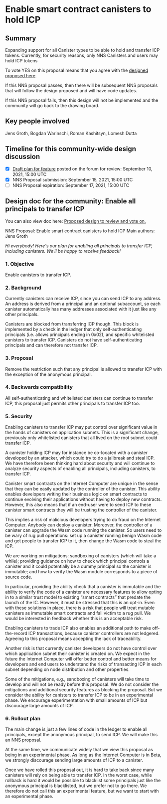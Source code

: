 # **Enable smart contract canisters to hold ICP**

## **Summary**

Expanding support for all Canister types to be able to hold and transfer ICP tokens. Currently, for security reasons, only NNS Canisters and users may hold ICP tokens

To vote YES on this proposal means that you agree with the [designed proposed here](https://forum.dfinity.org/t/enable-canisters-to-hold-icp/6153/29?u=diegop).

If this NNS proposal passes, then there will be subsequent NNS proposals that will follow the design proposed and will have code updates.

If this NNS proposal fails, then this design will not be implemented and the community will go back to the drawing board.

## **Key people involved**

Jens Groth, Bogdan Warinschi, Roman Kashitsyn, Lomesh Dutta

## **Timeline for this community-wide design discussion**

- [x] [Draft plan for feature](https://forum.dfinity.org/t/enable-canisters-to-hold-icp/6153/29?u=diegop) posted on the forum for review: September 10, 2021, 15:00 UTC 
- [x] NNS Proposal submission:  September 15, 2021, 15:00 UTC 
- [ ] NNS Proposal expiration:  September 17, 2021, 15:00 UTC 

## **Design doc for the community: Enable all principals to transfer ICP**

You can also view doc here: [Proposed design to review and vote on.](https://forum.dfinity.org/t/enable-canisters-to-hold-icp/6153/29?u=diegop)

NNS Proposal: Enable smart contract canisters to hold ICP
Main authors: Jens Groth

*Hi everybody! Here's our plan for enabling all principals to transfer ICP, including canisters. We'll be happy to receive feedback!*

### **1. Objective**

Enable canisters to transfer ICP.

### **2. Background**

Currently canisters can receive ICP, since you can send ICP to any address. An address is derived from a principal and an optional subaccount, so each canister automatically has many addresses associated with it just like any other principals.

Canisters are blocked from transferring ICP though. This block is implemented by a check in the ledger that only self-authenticating principals (i.e. allows principals ending in 0x02), and specific whitelisted canisters to transfer ICP. Canisters do not have self-authenticating principals and can therefore not transfer ICP.

### **3. Proposal**

Remove the restriction such that any principal is allowed to transfer ICP with the exception of the anonymous principal.

### **4. Backwards compatibility**

All self-authenticating and whitelisted canisters can continue to transfer ICP, this proposal just permits other principals to transfer ICP too.

### **5. Security**
Enabling canisters to transfer ICP may put control over significant value in the hands of canisters on application subnets. This is a significant change, previously only whitelisted canisters that all lived on the root subnet could transfer ICP.

A canister holding ICP may for instance be co-located with a canister developed by an attacker, which could try to do a jailbreak and steal ICP. We have therefore been thinking hard about security and will continue to analyze security aspects of enabling all principals, including canisters, to transfer ICP.

Canister smart contracts on the Internet Computer are unique in the sense that they can be easily updated by the controller of the canister. This ability enables developers writing their business logic on smart contracts to continue evolving their applications without having to deploy new contracts. However, this also means that if an end-user were to send ICP to these canister smart contracts they will be trusting the controller of the canister.

This implies a risk of malicious developers trying to do fraud on the Internet Computer. Anybody can deploy a canister. Moreover, the controller of a canister can upgrade the Wasm code running the canister. So users need to be wary of rug pull operations: set up a canister running benign Wasm code and get people to transfer ICP to it, then change the Wasm code to steal the ICP.

We are working on mitigations: sandboxing of canisters (which will take a while); providing guidance on how to check which principal controls a canister and it could potentially be a dummy principal so the canister is immutable; and how to verify the Wasm module corresponds to a piece of source code.

In particular, providing the ability check that a canister is immutable and the ability to verify the code of a canister are necessary features to allow opting in to a similar trust model to existing “smart contracts” that predate the launch of the IC. However, it must be stressed that this is an opt-in. Even with these solutions in place, there is a risk that people will treat mutable canisters as immutable smart contracts and fall victim to a rug pull. We would be interested in feedback whether this is an acceptable risk.

Enabling canisters to trade ICP also enables an additional path to make off-the-record ICP transactions, because canister controllers are not ledgered. Agreeing to this proposal means accepting the lack of traceability.

Another risk is that currently canister developers do not have control over which application subnet their canister is created on. We expect in the future the Internet Computer will offer better control and better means for developers and end users to understand the risks of transacting ICP in each subnet depending on node distribution and other properties.

Some of the mitigations, e.g., sandboxing of canisters will take time to develop and will not be ready before this proposal. We do not consider the mitigations and additional security features as blocking the proposal. But we consider the ability for canisters to transfer ICP to be in an experimental phase. We encourage experimentation with small amounts of ICP but discourage large amounts of ICP.

### **6. Rollout plan**

The main change is just a few lines of code in the ledger to enable all principals, except the anonymous principal, to send ICP. We will make this an NNS proposal.

At the same time, we communicate widely that we view this proposal as being in an experimental phase. As long as the Internet Computer is in Beta, we strongly discourage sending large amounts of ICP to a canister.

Once we have rolled this proposal out, it is hard to take back since many canisters will rely on being able to transfer ICP. In the worst case, while rollback is hard it would be possible to blacklist some principals just like the anonymous principal is blacklisted, but we prefer not to go there. We therefore do not call this an experimental feature, but we want to start with an experimental phase.